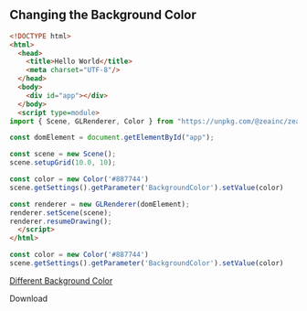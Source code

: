 
## Changing the Background Color


```html
<!DOCTYPE html>
<html>
  <head>
    <title>Hello World</title>
    <meta charset="UTF-8"/>
  </head>
  <body>
    <div id="app"></div>
  </body>
  <script type=module>
import { Scene, GLRenderer, Color } from "https://unpkg.com/@zeainc/zea-engine@1.0.7/dist/index.esm.js"

const domElement = document.getElementById("app");

const scene = new Scene();
scene.setupGrid(10.0, 10);

const color = new Color('#887744')
scene.getSettings().getParameter('BackgroundColor').setValue(color)

const renderer = new GLRenderer(domElement);
renderer.setScene(scene);
renderer.resumeDrawing();
  </script>
</html>
```


```javascript
const color = new Color('#887744')
scene.getSettings().getParameter('BackgroundColor').setValue(color)
```


[Different Background Color](./ChangeBackgroundColor.html ':include :type=iframe width=100% height=800px')

<div class="download-section">
  <a class="download-btn" title="Download"
    onClick="downloadTutorial('change-background-color.zip', ['/tutorials/ChangeBackgroundColor.html'])" download>
    Download
  </a>
</div>
<br>